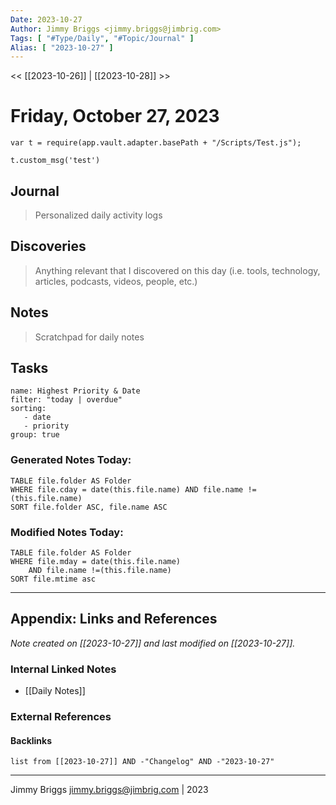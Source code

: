 ```yaml
---
Date: 2023-10-27
Author: Jimmy Briggs <jimmy.briggs@jimbrig.com>
Tags: [ "#Type/Daily", "#Topic/Journal" ]
Alias: [ "2023-10-27" ]
---
```


<< [[2023-10-26]] | [[2023-10-28]] >>

# Friday, October 27, 2023

```dataviewjs
var t = require(app.vault.adapter.basePath + "/Scripts/Test.js");

t.custom_msg('test')
```

## Journal

> Personalized daily activity logs

## Discoveries

> Anything relevant that I discovered on this day (i.e. tools, technology, articles, podcasts, videos, people, etc.)

## Notes

> Scratchpad for daily notes

## Tasks

```todoist
name: Highest Priority & Date
filter: "today | overdue"
sorting: 
   - date
   - priority
group: true
```


### Generated Notes Today:

```dataview
TABLE file.folder AS Folder 
WHERE file.cday = date(this.file.name) AND file.name !=(this.file.name) 
SORT file.folder ASC, file.name ASC
```

### Modified Notes Today:

```dataview
TABLE file.folder AS Folder
WHERE file.mday = date(this.file.name) 
	AND file.name !=(this.file.name)
SORT file.mtime asc
```

***

## Appendix: Links and References

*Note created on [[2023-10-27]] and last modified on [[2023-10-27]].*

### Internal Linked Notes

- [[Daily Notes]]

### External References

#### Backlinks

```dataview
list from [[2023-10-27]] AND -"Changelog" AND -"2023-10-27"
```


***

Jimmy Briggs <jimmy.briggs@jimbrig.com> | 2023